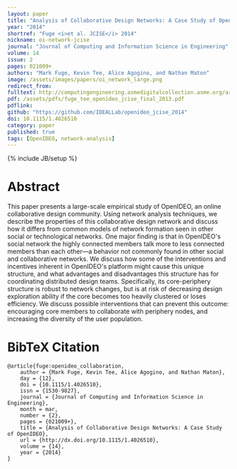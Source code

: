 ```yaml
---
layout: paper
title: "Analysis of Collaborative Design Networks: A Case Study of OpenIDEO"
year: "2014"
shortref: "Fuge <i>et al. JCISE</i> 2014"
nickname: oi-network-jcise
journal: "Journal of Computing and Information Science in Engineering"
volume: 14
issue: 2
pages: 021009+
authors: "Mark Fuge, Kevin Tee, Alice Agogino, and Nathan Maton"
image: /assets/images/papers/oi_network_large.png
redirect_from: 
fulltext: http://computingengineering.asmedigitalcollection.asme.org/article.aspx?articleid=1816528
pdf: /assets/pdfs/fuge_tee_openideo_jcise_final_2013.pdf
pdflink: 
github: "https://github.com/IDEALLab/openideo_jcise_2014"
doi: 10.1115/1.4026510
category: paper
published: true
tags: [OpenIDEO, network-analysis]
---
```

{% include JB/setup %}

# Abstract 

This paper presents a large-scale empirical study of OpenIDEO, an online collaborative design community. Using network analysis techniques, we describe the properties of this collaborative design network and discuss how it differs from common models of network formation seen in other social or technological networks. One major finding is that in OpenIDEO's social network the highly connected members talk more to less connected members than each other—a behavior not commonly found in other social and collaborative networks. We discuss how some of the interventions and incentives inherent in OpenIDEO's platform might cause this unique structure, and what advantages and disadvantages this structure has for coordinating distributed design teams. Specifically, its core-periphery structure is robust to network changes, but is at risk of decreasing design exploration ability if the core becomes too heavily clustered or loses efficiency. We discuss possible interventions that can prevent this outcome: encouraging core members to collaborate with periphery nodes, and increasing the diversity of the user population.

# BibTeX Citation

```
@article{fuge:openideo_collaboration,
    author = {Mark Fuge, Kevin Tee, Alice Agogino, and Nathan Maton},
    day = {12},
    doi = {10.1115/1.4026510},
    issn = {1530-9827},
    journal = {Journal of Computing and Information Science in Engineering},
    month = mar,
    number = {2},
    pages = {021009+},
    title = {Analysis of Collaborative Design Networks: A Case Study of OpenIDEO},
    url = {http://dx.doi.org/10.1115/1.4026510},
    volume = {14},
    year = {2014}
}
```